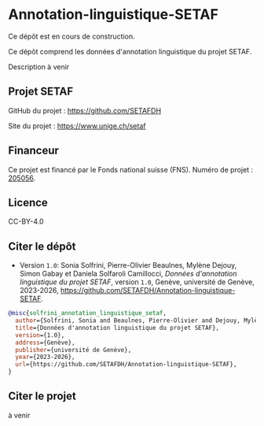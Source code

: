 # Annotation-linguistique-SETAF
 
Ce dépôt est en cours de construction. 

Ce dépôt comprend les données d'annotation linguistique du projet SETAF. 

Description à venir


## Projet SETAF

GitHub du projet : https://github.com/SETAFDH 

Site du projet : https://www.unige.ch/setaf


## Financeur

Ce projet est financé par le Fonds national suisse (FNS). Numéro de projet : [205056](https://data.snf.ch/grants/grant/205056).


## Licence

CC-BY-4.0


## Citer le dépôt

- Version `1.0`: Sonia Solfrini, Pierre-Olivier Beaulnes, Mylène Dejouy, Simon Gabay et Daniela Solfaroli Camillocci, _Données d'annotation linguistique du projet SETAF_, version `1.0`, Genève, université de Genève, 2023-2026, https://github.com/SETAFDH/Annotation-linguistique-SETAF.

```bibtex
@misc{solfrini_annotation_linguistique_setaf,
  author={Solfrini, Sonia and Beaulnes, Pierre-Olivier and Dejouy, Mylène and Gabay, Simon and Solfaroli Camillocci, Daniela},
  title={Données d'annotation linguistique du projet SETAF},
  version={1.0},
  address={Genève},
  publisher={université de Genève},
  year={2023-2026},
  url={https://github.com/SETAFDH/Annotation-linguistique-SETAF},
}
```

## Citer le projet

à venir
